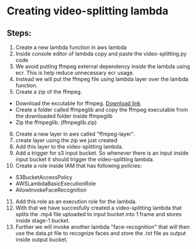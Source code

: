 # Creating video-splitting lambda

## Steps:

1. Create a new lambda function in aws lambda
2. Inside console editor of lambda copy and paste the video-splitting.py code
3. We avoid putting ffmpeg external dependency inside the lambda using ecr. This is help reduce unnecessary ecr usage.
4. Instead we will put the ffmpeg file using lambda layer over the lambda function.
5. Create a zip of the ffmpeg.

- Download the excutable for ffmpeg. [Download link](https://www.ffmpeg.org/download.html)
- Create a folder called ffmpeglib and copy the ffmpeg executable from the downloaded folder inside ffmpeglib
- Zip the ffmpeglib. (ffmpeglib.zip)

6. Create a new layer in aws called "ffmpeg-layer".
7. create layer using the zip we just created
8. Add this layer to the video-splitting lambda.
9. Add a trigger for s3 input bucket. So whenever there is an input inside input bucket it should trigger the video-splitting lambda.
10. Create a role inside IAM that has following policies:

- S3BucketAccessPolicy
- AWSLambdaBasicExecutionRole
- AllowInvokeFaceRecognition

11. Add this role as an execution role for the lambda.
12. With that we have succesfully created a video-splitting lambda that splits the .mp4 file uploaded to input bucket into 1 frame and stores inside stage-1 bucket.
13. Further we will invoke another lambda "face-recognition" that will then use the data.pt file to recognize faces and store the .txt file as output inside output bucket.
